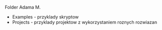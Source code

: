 Folder Adama M.
- Examples - przyklady skryptow
- Projects - przyklady projektow z wykorzystaniem roznych rozwiazan